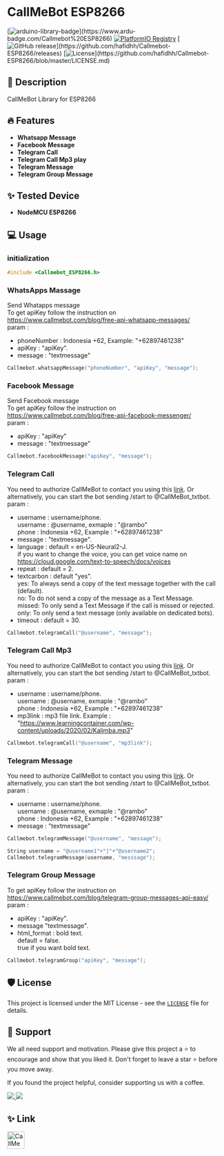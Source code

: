 # CallMeBot ESP8266
[![arduino-library-badge](https://www.ardu-badge.com/badge/Callmebot%20ESP8266.svg?)](https://www.ardu-badge.com/Callmebot%20ESP8266)
[![PlatformIO Registry](https://badges.registry.platformio.org/packages/hafidh/library/Callmebot%20ESP8266.svg)](https://registry.platformio.org/libraries/hafidh/Callmebot%20ESP8266)
[![GitHub release](https://img.shields.io/github/release/hafidhh/Callmebot-ESP8266.svg?)](https://github.com/hafidhh/Callmebot-ESP8266/releases)
[![License](https://img.shields.io/github/license/hafidhh/Callmebot-ESP8266.svg?)](https://github.com/hafidhh/Callmebot-ESP8266/blob/master/LICENSE.md)
   
## 🚀 Description
CallMeBot Library for ESP8266   

## 🔥 Features
* **Whatsapp Message**
* **Facebook Message**
* **Telegram Call**
* **Telegram Call Mp3 play**
* **Telegram Message**
* **Telegram Group Message**

## ✨ Tested Device
* **NodeMCU ESP8266**

## 💻 Usage
### initialization
```cpp
#include <Callmebot_ESP8266.h>
```
### WhatsApps Massage
Send Whatapps message  
To get apiKey follow the instruction on https://www.callmebot.com/blog/free-api-whatsapp-messages/  
param :
* phoneNumber : Indonesia +62, Example: "+62897461238"
* apiKey : "apiKey".
* message : "textmessage"
```cpp
Callmebot.whatsappMessage("phoneNumber", "apiKey", "message");
```

### Facebook Message
Send Facebook message  
To get apiKey follow the instruction on https://www.callmebot.com/blog/free-api-facebook-messenger/  
param :
* apiKey : "apiKey"
* message : "textmessage"
```cpp
Callmebot.facebookMessage("apiKey", "message");
```

### Telegram Call
You need to authorize CallMeBot to contact you using this [link](https://api2.callmebot.com/txt/login.php). Or alternatively, you can start the bot sending /start to @CallMeBot_txtbot.  
param :
* username : username/phone.  
username : @username, exmaple : "@rambo"   
phone : Indonesia +62, Example : "+62897461238"
* message : "textmessage".
* language : default = en-US-Neural2-J.  
if you want to change the voice, you can get voice name on https://cloud.google.com/text-to-speech/docs/voices
* repeat : default = 2.
* textcarbon : default "yes".  
yes: To always send a copy of the text message together with the call (default).  
no: To do not send a copy of the message as a Text Message.  
missed: To only send a Text Message if the call is missed or rejected.  
only: To only send a text message (only available on dedicated bots).
* timeout : default = 30.
```cpp
Callmebot.telegramCall("@username", "message");
```

### Telegram Call Mp3
You need to authorize CallMeBot to contact you using this [link](https://api2.callmebot.com/txt/login.php). Or alternatively, you can start the bot sending /start to @CallMeBot_txtbot.  
param :
* username : username/phone.  
username : @username, exmaple : "@rambo"   
phone : Indonesia +62, Example : "+62897461238"
* mp3link : mp3 file link. Example : "https://www.learningcontainer.com/wp-content/uploads/2020/02/Kalimba.mp3"
```cpp
Callmebot.telegramCall("@username", "mp3link");
```

### Telegram Message
You need to authorize CallMeBot to contact you using this [link](https://api2.callmebot.com/txt/login.php). Or alternatively, you can start the bot sending /start to @CallMeBot_txtbot.  
param :
* username : username/phone.  
username : @username, exmaple : "@rambo"   
phone : Indonesia +62, Example : "+62897461238"
* message : "textmessage"
```cpp
Callmebot.telegramMessage("@username", "message");
```
```cpp
String username = "@username1"+"|"+"@username2";
Callmebot.telegramMessage(username, "messsage");
```

### Telegram Group Message
To get apiKey follow the instruction on https://www.callmebot.com/blog/telegram-group-messages-api-easy/  
param :
* apiKey : "apiKey".
* message "textmessage".
* html_format : bold text.  
default = false.  
true if you want bold text. 
```cpp
Callmebot.telegramGroup("apiKey", "message");
```

## 🛡️ License
This project is licensed under the MIT License - see the [`LICENSE`](LICENSE.md) file for details.

## 🙏 Support
We all need support and motivation. Please give this project a ⭐️ to encourage and show that you liked it. Don't forget to leave a star ⭐️ before you move away.

If you found the project helpful, consider supporting us with a coffee.

<a href="https://github.com/sponsors/hafidhh">
    <img src="https://img.shields.io/badge/sponsor-30363D?style=for-the-badge&logo=GitHub-Sponsors&logoColor=#EA4AAA">
</a>
<a href="https://www.buymeacoffee.com/hafidh">
    <img src="https://img.shields.io/badge/Buy%20Me%20a%20Coffee-ffdd00?style=for-the-badge&logo=buy-me-a-coffee&logoColor=black">
</a>

## ✨ Link
<a href="https://www.callmebot.com/">
    <img 
    src="https://www.callmebot.com/wp-content/uploads/2019/10/Logo-Negro_x1.png"
    alt="CallMeBot"
    title="CallMeBot"
    style="height : 40px">
</a>
